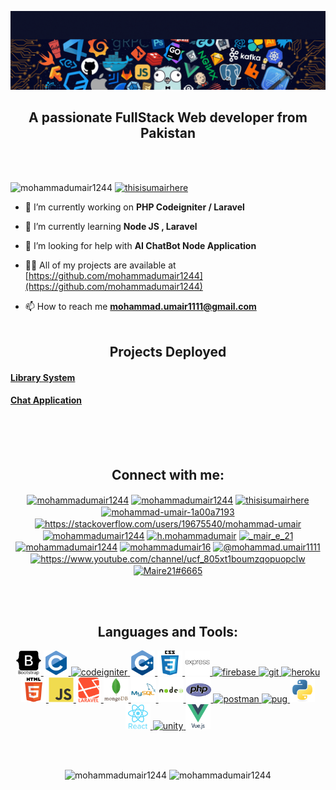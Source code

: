<a align="left"> <img src="https://github.com/mohammadumair1244/mohammadumair1244/blob/main/banner.gif" alt="Banner" /> </a>
<h2 align="center">A passionate FullStack Web developer from Pakistan</h2>
<br><br>
<p align="left"> 
  <img src="https://komarev.com/ghpvc/?username=mohammadumair1244&label=Profile%20views&color=0e75b6&style=flat" alt="mohammadumair1244" />  
  <a href="https://twitter.com/thisisumairhere" target="blank"><img src="https://img.shields.io/twitter/follow/thisisumairhere?logo=twitter&style=for-the-badge"         alt="thisisumairhere" /></a></p>



- 🔭 I’m currently working on **PHP Codeigniter / Laravel**

- 🌱 I’m currently learning **Node JS , Laravel**

- 🤝 I’m looking for help with **AI ChatBot Node Application**

- 👨‍💻 All of my projects are available at [https://github.com/mohammadumair1244](https://github.com/mohammadumair1244)

- 📫 How to reach me **mohammad.umair1111@gmail.com**
<br><br>

<h2 align="center">Projects Deployed</h2>
<h4><a href="https://mern-library.vercel.app/login" target="blank">Library System</a></h4>
<h4><a href="https://chat-app-socket.vercel.app/" target="blank">Chat Application</a></h4>


<br><br><br>
<h2 align="center">Connect with me:</h2>
<p align="center">
<a href="https://codepen.io/mohammadumair1244" target="blank"><img align="center" src="https://raw.githubusercontent.com/rahuldkjain/github-profile-readme-generator/master/src/images/icons/Social/codepen.svg" alt="mohammadumair1244" height="30" width="40" /></a>
<a href="https://dev.to/mohammadumair1244" target="blank"><img align="center" src="https://raw.githubusercontent.com/rahuldkjain/github-profile-readme-generator/master/src/images/icons/Social/devto.svg" alt="mohammadumair1244" height="30" width="40" /></a>
<a href="https://twitter.com/thisisumairhere" target="blank"><img align="center" src="https://raw.githubusercontent.com/rahuldkjain/github-profile-readme-generator/master/src/images/icons/Social/twitter.svg" alt="thisisumairhere" height="30" width="40" /></a>
<a href="https://linkedin.com/in/mohammad-umair-1a00a7193" target="blank"><img align="center" src="https://raw.githubusercontent.com/rahuldkjain/github-profile-readme-generator/master/src/images/icons/Social/linked-in-alt.svg" alt="mohammad-umair-1a00a7193" height="30" width="40" /></a>
<a href="https://stackoverflow.com/users/https://stackoverflow.com/users/19675540/mohammad-umair" target="blank"><img align="center" src="https://raw.githubusercontent.com/rahuldkjain/github-profile-readme-generator/master/src/images/icons/Social/stack-overflow.svg" alt="https://stackoverflow.com/users/19675540/mohammad-umair" height="30" width="40" /></a>
<a href="https://codesandbox.com/mohammadumair1244" target="blank"><img align="center" src="https://raw.githubusercontent.com/rahuldkjain/github-profile-readme-generator/master/src/images/icons/Social/codesandbox.svg" alt="mohammadumair1244" height="30" width="40" /></a>
<a href="https://fb.com/h.mohammadumair" target="blank"><img align="center" src="https://raw.githubusercontent.com/rahuldkjain/github-profile-readme-generator/master/src/images/icons/Social/facebook.svg" alt="h.mohammadumair" height="30" width="40" /></a>
<a href="https://instagram.com/_mair_e_21" target="blank"><img align="center" src="https://raw.githubusercontent.com/rahuldkjain/github-profile-readme-generator/master/src/images/icons/Social/instagram.svg" alt="_mair_e_21" height="30" width="40" /></a>
<a href="https://dribbble.com/mohammadumair1244" target="blank"><img align="center" src="https://raw.githubusercontent.com/rahuldkjain/github-profile-readme-generator/master/src/images/icons/Social/dribbble.svg" alt="mohammadumair1244" height="30" width="40" /></a>
<a href="https://www.behance.net/mohammadumair16" target="blank"><img align="center" src="https://raw.githubusercontent.com/rahuldkjain/github-profile-readme-generator/master/src/images/icons/Social/behance.svg" alt="mohammadumair16" height="30" width="40" /></a>
<a href="https://medium.com/@mohammad.umair1111" target="blank"><img align="center" src="https://raw.githubusercontent.com/rahuldkjain/github-profile-readme-generator/master/src/images/icons/Social/medium.svg" alt="@mohammad.umair1111" height="30" width="40" /></a>
<a href="https://www.youtube.com/c/https://www.youtube.com/channel/ucf_805xt1boumzqopuopclw" target="blank"><img align="center" src="https://raw.githubusercontent.com/rahuldkjain/github-profile-readme-generator/master/src/images/icons/Social/youtube.svg" alt="https://www.youtube.com/channel/ucf_805xt1boumzqopuopclw" height="30" width="40" /></a>
<a href="https://discord.gg/Maire21#6665" target="blank"><img align="center" src="https://raw.githubusercontent.com/rahuldkjain/github-profile-readme-generator/master/src/images/icons/Social/discord.svg" alt="Maire21#6665" height="30" width="40" /></a>
</p>
<br><br>
<h2 align="center">Languages and Tools:</h2>
<p align="center"> <a href="https://getbootstrap.com" target="_blank" rel="noreferrer"> <img src="https://raw.githubusercontent.com/devicons/devicon/master/icons/bootstrap/bootstrap-plain-wordmark.svg" alt="bootstrap" width="40" height="40"/> </a> <a href="https://www.cprogramming.com/" target="_blank" rel="noreferrer"> <img src="https://raw.githubusercontent.com/devicons/devicon/master/icons/c/c-original.svg" alt="c" width="40" height="40"/> </a> <a href="https://codeigniter.com" target="_blank" rel="noreferrer"> <img src="https://cdn.worldvectorlogo.com/logos/codeigniter.svg" alt="codeigniter" width="40" height="40"/> </a> <a href="https://www.w3schools.com/cpp/" target="_blank" rel="noreferrer"> <img src="https://raw.githubusercontent.com/devicons/devicon/master/icons/cplusplus/cplusplus-original.svg" alt="cplusplus" width="40" height="40"/> </a> <a href="https://www.w3schools.com/css/" target="_blank" rel="noreferrer"> <img src="https://raw.githubusercontent.com/devicons/devicon/master/icons/css3/css3-original-wordmark.svg" alt="css3" width="40" height="40"/> </a> <a href="https://expressjs.com" target="_blank" rel="noreferrer"> <img src="https://raw.githubusercontent.com/devicons/devicon/master/icons/express/express-original-wordmark.svg" alt="express" width="40" height="40"/> </a> <a href="https://firebase.google.com/" target="_blank" rel="noreferrer"> <img src="https://www.vectorlogo.zone/logos/firebase/firebase-icon.svg" alt="firebase" width="40" height="40"/> </a> <a href="https://git-scm.com/" target="_blank" rel="noreferrer"> <img src="https://www.vectorlogo.zone/logos/git-scm/git-scm-icon.svg" alt="git" width="40" height="40"/> </a> <a href="https://heroku.com" target="_blank" rel="noreferrer"> <img src="https://www.vectorlogo.zone/logos/heroku/heroku-icon.svg" alt="heroku" width="40" height="40"/> </a> <a href="https://www.w3.org/html/" target="_blank" rel="noreferrer"> <img src="https://raw.githubusercontent.com/devicons/devicon/master/icons/html5/html5-original-wordmark.svg" alt="html5" width="40" height="40"/> </a> <a href="https://developer.mozilla.org/en-US/docs/Web/JavaScript" target="_blank" rel="noreferrer"> <img src="https://raw.githubusercontent.com/devicons/devicon/master/icons/javascript/javascript-original.svg" alt="javascript" width="40" height="40"/> </a> <a href="https://laravel.com/" target="_blank" rel="noreferrer"> <img src="https://raw.githubusercontent.com/devicons/devicon/master/icons/laravel/laravel-plain-wordmark.svg" alt="laravel" width="40" height="40"/> </a> <a href="https://www.mongodb.com/" target="_blank" rel="noreferrer"> <img src="https://raw.githubusercontent.com/devicons/devicon/master/icons/mongodb/mongodb-original-wordmark.svg" alt="mongodb" width="40" height="40"/> </a> <a href="https://www.mysql.com/" target="_blank" rel="noreferrer"> <img src="https://raw.githubusercontent.com/devicons/devicon/master/icons/mysql/mysql-original-wordmark.svg" alt="mysql" width="40" height="40"/> </a> <a href="https://nodejs.org" target="_blank" rel="noreferrer"> <img src="https://raw.githubusercontent.com/devicons/devicon/master/icons/nodejs/nodejs-original-wordmark.svg" alt="nodejs" width="40" height="40"/> </a> <a href="https://www.php.net" target="_blank" rel="noreferrer"> <img src="https://raw.githubusercontent.com/devicons/devicon/master/icons/php/php-original.svg" alt="php" width="40" height="40"/> </a> <a href="https://postman.com" target="_blank" rel="noreferrer"> <img src="https://www.vectorlogo.zone/logos/getpostman/getpostman-icon.svg" alt="postman" width="40" height="40"/> </a> <a href="https://pugjs.org" target="_blank" rel="noreferrer"> <img src="https://cdn.worldvectorlogo.com/logos/pug.svg" alt="pug" width="40" height="40"/> </a> <a href="https://www.python.org" target="_blank" rel="noreferrer"> <img src="https://raw.githubusercontent.com/devicons/devicon/master/icons/python/python-original.svg" alt="python" width="40" height="40"/> </a> <a href="https://reactjs.org/" target="_blank" rel="noreferrer"> <img src="https://raw.githubusercontent.com/devicons/devicon/master/icons/react/react-original-wordmark.svg" alt="react" width="40" height="40"/> </a> <a href="https://unity.com/" target="_blank" rel="noreferrer"> <img src="https://www.vectorlogo.zone/logos/unity3d/unity3d-icon.svg" alt="unity" width="40" height="40"/> </a> <a href="https://vuejs.org/" target="_blank" rel="noreferrer"> <img src="https://raw.githubusercontent.com/devicons/devicon/master/icons/vuejs/vuejs-original-wordmark.svg" alt="vuejs" width="40" height="40"/> </a> </p>
<br><br>
<p align="center">
<img float="left" src="https://github-readme-stats.vercel.app/api/top-langs?username=mohammadumair1244&show_icons=true&locale=en&layout=compact" alt="mohammadumair1244" /> 
<img float="right"  src="https://github-readme-stats.vercel.app/api?username=mohammadumair1244&show_icons=true&locale=en" alt="mohammadumair1244" />
</p>
